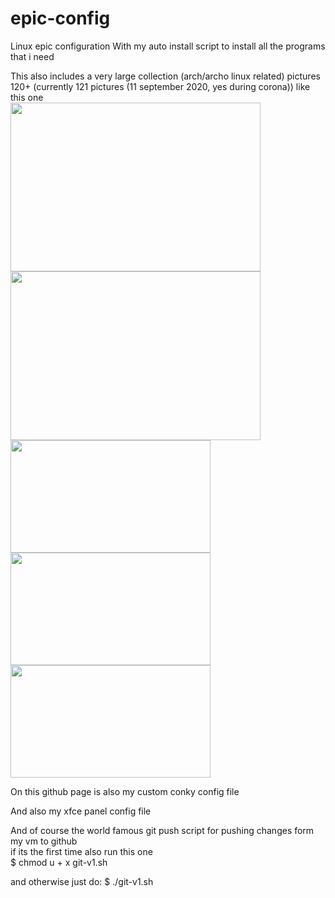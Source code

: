# epic-config
Linux epic configuration
With my auto install script to install all the programs that i need

This also includes a very large collection (arch/archo linux related) pictures 120+ (currently 121 pictures (11 september 2020, yes during corona))
like this one<br>
<img src="https://github.com/101br03k/linux-config/blob/master/images/180713.jpg" width="400" height="270">
<img src="https://github.com/101br03k/linux-config/blob/master/images/180675.jpg" width="400" height="270"><br>
<img src="https://github.com/101br03k/linux-config/blob/master/images/180683.jpg" width="320" height="180">
<img src="https://github.com/101br03k/linux-config/blob/master/images/180678.jpg" width="320" height="180">
<img src="https://github.com/101br03k/linux-config/blob/master/images/180690.jpg" width="320" height="180">

On this github page is also my custom conky config file

And also my xfce panel config file

And of course the world famous git push script for pushing changes form my vm to github<br>
if its the first time also run this one<br>
$ chmod u + x git-v1.sh

and otherwise just do:
$ ./git-v1.sh
